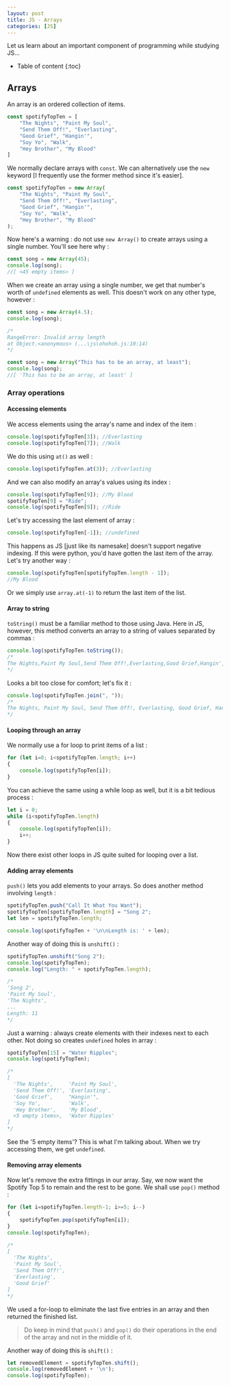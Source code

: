 ```yaml
---
layout: post
title: JS - Arrays
categories: [JS]
---
```


Let us learn about an important component of programming while studying JS...

* Table of content
{:toc}

## Arrays

An array is an ordered collection of items.

```js
const spotifyTopTen = [
    "The Nights", "Paint My Soul",
    "Send Them Off!", "Everlasting",
    "Good Grief", "Hangin'",
    "Soy Yo", "Walk",
    "Hey Brother", "My Blood"
]
```

We normally declare arrays with `const`. We can alternatively use the `new` keyword [I frequently use the former method since it's easier].

```js
const spotifyTopTen = new Array(
    "The Nights", "Paint My Soul",
    "Send Them Off!", "Everlasting",
    "Good Grief", "Hangin'",
    "Soy Yo", "Walk",
    "Hey Brother", "My Blood"
);
```

Now here's a warning : do not use `new Array()` to create arrays using a single number. You'll see here why :

```js
const song = new Array(45);
console.log(song);
//[ <45 empty items> ]
```

When we create an array using a single number, we get that number's worth of `undefined` elements as well. This doesn't work on any other type, however :

```js
const song = new Array(4.5);
console.log(song);

/*
RangeError: Invalid array length
at Object.<anonymous> (...\js\ohohoh.js:10:14)
*/
```

```js
const song = new Array("This has to be an array, at least");
console.log(song);
//[ 'This has to be an array, at least' ]
```

### Array operations

#### Accessing elements

We access elements using the array's name and index of the item :

```js
console.log(spotifyTopTen[3]); //Everlasting
console.log(spotifyTopTen[7]); //Walk
```

We do this using `at()` as well :

```js
console.log(spotifyTopTen.at(3)); //Everlasting
```

And we can also modify an array's values using its index :

```js
console.log(spotifyTopTen[9]); //My Blood
spotifyTopTen[9] = "Ride";
console.log(spotifyTopTen[9]); //Ride
```

Let's try accessing the last element of array :

```js
console.log(spotifyTopTen[-1]); //undefined
```

This happens as JS [just like its namesake] doesn't support negative indexing. If this were python, you'd have gotten the last item of the array. Let's try another way :

```js
console.log(spotifyTopTen[spotifyTopTen.length - 1]);
//My Blood
```

Or we simply use ``array.at(-1)`` to return the last item of the list.

#### Array to string

`toString()` must be a familiar method to those using Java. Here in JS, however, this method converts an array to a string of values separated by commas :

```js
console.log(spotifyTopTen.toString());
/*
The Nights,Paint My Soul,Send Them Off!,Everlasting,Good Grief,Hangin',Soy Yo,Walk,Hey Brother,My Blood
*/
```

Looks a bit too close for comfort; let's fix it :

```js
console.log(spotifyTopTen.join(", "));
/*
The Nights, Paint My Soul, Send Them Off!, Everlasting, Good Grief, Hangin', Soy Yo, Walk, Hey Brother, My Blood
*/
```

#### Looping through an array

We normally use a for loop to print items of a list :

```js
for (let i=0; i<spotifyTopTen.length; i++)
{
    console.log(spotifyTopTen[i]);
}
```

You can achieve the same using a while loop as well, but it is a bit tedious process :

```js
let i = 0;
while (i<spotifyTopTen.length)
{
    console.log(spotifyTopTen[i]);
    i++;
}
```

Now there exist other loops in JS quite suited for looping over a list.

#### Adding array elements

`push()` lets you add elements to your arrays. So does another method involving `length` :

```js
spotifyTopTen.push("Call It What You Want");
spotifyTopTen[spotifyTopTen.length] = "Song 2";
let len = spotifyTopTen.length;

console.log(spotifyTopTen + '\n\nLength is: ' + len);
```

Another way of doing this is `unshift()` :

```js
spotifyTopTen.unshift("Song 2");
console.log(spotifyTopTen);
console.log("Length: " + spotifyTopTen.length);

/*
'Song 2',
'Paint My Soul',
'The Nights',
...
Length: 11
*/
```

Just a warning : always create elements with their indexes next to each other. Not doing so creates `undefined` holes in array :

```js
spotifyTopTen[15] = "Water Ripples";
console.log(spotifyTopTen);

/*
[
  'The Nights',     'Paint My Soul',
  'Send Them Off!', 'Everlasting',
  'Good Grief',     "Hangin'",
  'Soy Yo',         'Walk',
  'Hey Brother',    'My Blood',
  <5 empty items>,  'Water Ripples'
]
*/
```

See the '5 empty items'? This is what I'm talking about. When we try accessing them, we get `undefined`.

#### Removing array elements

Now let's remove the extra fittings in our array. Say, we now want the Spotify Top 5 to remain and the rest to be gone. We shall use `pop()` method :

```js
for (let i=spotifyTopTen.length-1; i>=5; i--)
{
    spotifyTopTen.pop(spotifyTopTen[i]);
}
console.log(spotifyTopTen);

/*
[
  'The Nights',
  'Paint My Soul',
  'Send Them Off!',
  'Everlasting',
  'Good Grief'
]
*/
```

We used a for-loop to eliminate the last five entries in an array and then returned the finished list.

> Do keep in mind that `push()` and `pop()` do their operations in the end of the array and not in the middle of it.

Another way of doing this is ``shift()`` :

```js
let removedElement = spotifyTopTen.shift();
console.log(removedElement + '\n');
console.log(spotifyTopTen);
```
